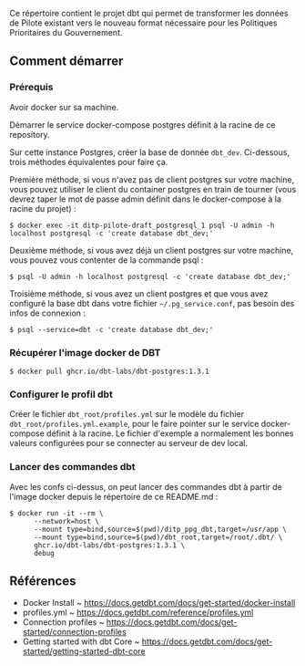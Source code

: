 Ce répertoire contient le projet dbt qui permet de transformer les données de
Pilote existant vers le nouveau format nécessaire pour les Politiques
Prioritaires du Gouvernement.

## Comment démarrer

### Prérequis

Avoir docker sur sa machine.

Démarrer le service docker-compose postgres définit à la racine de ce
repository.

Sur cette instance Postgres, créer la base de donnée `dbt_dev`. Ci-dessous,
trois méthodes équivalentes pour faire ça.

Première méthode, si vous n'avez pas de client postgres sur votre machine, vous
pouvez utiliser le client du container postgres en train de tourner (vous
devrez taper le mot de passe admin définit dans le docker-compose à la racine
du projet) :

```
$ docker exec -it ditp-pilote-draft_postgresql_1 psql -U admin -h localhost postgresql -c 'create database dbt_dev;'
```

Deuxième méthode, si vous avez déjà un client postgres sur votre machine, vous
pouvez vous contenter de la commande psql :

```
$ psql -U admin -h localhost postgresql -c 'create database dbt_dev;'
```

Troisième méthode, si vous avez un client postgres et que vous avez configuré
la base dbt dans votre fichier `~/.pg_service.conf`, pas besoin des infos de
connexion :

```
$ psql --service=dbt -c 'create database dbt_dev;'
```

### Récupérer l'image docker de DBT

```
$ docker pull ghcr.io/dbt-labs/dbt-postgres:1.3.1
```

### Configurer le profil dbt

Créer le fichier `dbt_root/profiles.yml` sur le modèle du fichier
`dbt_root/profiles.yml.example`, pour le faire pointer sur le service
docker-compose définit à la racine. Le fichier d'exemple a normalement les
bonnes valeurs configurées pour se connecter au serveur de dev local.

### Lancer des commandes dbt

Avec les confs ci-dessus, on peut lancer des commandes dbt à partir de l'image
docker depuis le répertoire de ce README.md :

```
$ docker run -it --rm \
      --network=host \
      --mount type=bind,source=$(pwd)/ditp_ppg_dbt,target=/usr/app \
      --mount type=bind,source=$(pwd)/dbt_root,target=/root/.dbt/ \
      ghcr.io/dbt-labs/dbt-postgres:1.3.1 \
      debug
```

## Références

- Docker Install ~ <https://docs.getdbt.com/docs/get-started/docker-install>
- profiles.yml ~ <https://docs.getdbt.com/reference/profiles.yml>
- Connection profiles ~ <https://docs.getdbt.com/docs/get-started/connection-profiles>
- Getting started with dbt Core ~ <https://docs.getdbt.com/docs/get-started/getting-started-dbt-core>
